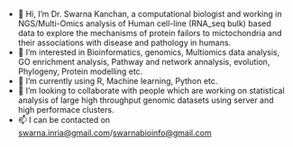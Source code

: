 - 👋 Hi, I’m Dr. Swarna Kanchan, a computational biologist and working in NGS/Multi-Omics analysis of Human cell-line (RNA_seq bulk) based data to explore the mechanisms of protein failors to mictochondria and their associations with disease and pathology in humans. 
- 👀 I’m interested in Bioinformatics, genomics, Multiomics data analysis, GO enrichment analysis, Pathway and network annalysis, evolution, Phylogeny, Protein modelling etc.
- 🌱 I’m currently using R, Machine learning, Python etc.
- 💞️ I’m looking to collaborate with people which are working on statistical analysis of large high throughput genomic datasets using server and high performace clusters.
- 📫 I can be  contacted on swarna.inria@gmail.com/swarnabioinfo@gmail.com

<!---
swarnakanchan/swarnakanchan is a ✨ special ✨ repository because its `README.md` (this file) appears on your GitHub profile.
You can click the Preview link to take a look at your changes.
--->
